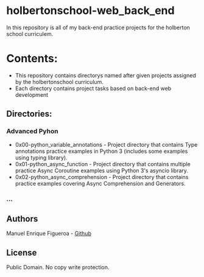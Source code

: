 # holbertonschool-web_back_end
In this repository is all of my back-end practice projects for the holberton school curriculem.

# Contents:
* This repository contains directorys named after given projects assigned by the holbertonschool curriculum.
* Each directory contains project tasks based on back-end web development

## Directories:
### Advanced Pyhon
* 0x00-python_variable_annotations - Project directory that contains Type annotations practice examples in Python 3 (includes some examples using typing library).
* 0x01-python_async_function - Project directory that contains multiple practice Async Coroutine examples using Python 3's asyncio library.
* 0x02-python_async_comprehension - Project directory that contains practice examples covering Async Comprehension and Generators.
### ...
## Authors
Manuel Enrique Figueroa - [Github](https://github.com/FicusCarica308)

## License
Public Domain. No copy write protection.
